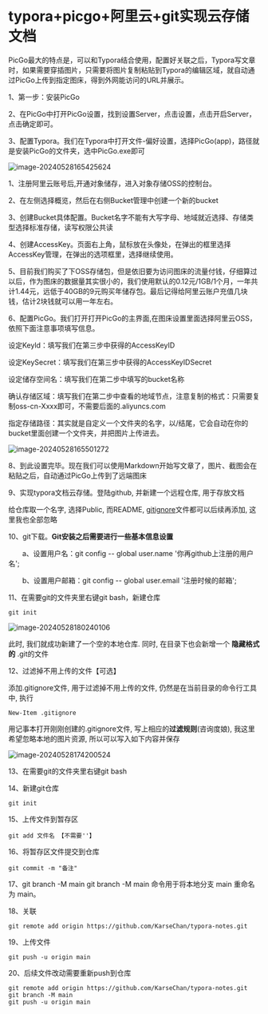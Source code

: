 # typora+picgo+阿里云+git实现云存储文档

PicGo最大的特点是，可以和Typora结合使用，配置好关联之后，Typora写文章时，如果需要穿插图片，只需要将图片复制粘贴到Typora的编辑区域，就自动通过PicGo上传到指定图床，得到外网能访问的URL并展示。

1、第一步：安装PicGo

2、在PicGo中打开PicGo设置，找到设置Server，点击设置，点击开启Server，点击确定即可。

3、配置Typora。我们在Typora中打开文件-偏好设置，选择PicGo(app)，路径就是安装PicGo的文件夹，选中PicGo.exe即可

![image-20240528165425624](https://karse-typora-pictures.oss-cn-guangzhou.aliyuncs.com/img/202405281654221.png)

1、注册阿里云账号后,开通对象储存，进入对象存储OSS的控制台。

2、在左侧选择概览，然后在右侧Bucket管理中创建一个新的bucket

3、创建Bucket具体配置。Bucket名字不能有大写字母、地域就近选择、存储类型选择标准存储，读写权限公共读

4、创建AccessKey。页面右上角，鼠标放在头像处，在弹出的框里选择AccessKey管理，在弹出的选项框里，选择继续使用。

5、目前我们购买了下OSS存储包，但是依旧要为访问图床的流量付钱，仔细算过以后，作为图床的数据量其实很小的，我们使用默认的0.12元/1GB/1个月，一年共计1.44元，远低于40GB的9元购买年储存包。最后记得给阿里云账户充值几块钱，估计2块钱就可以用一年左右。

6、配置PicGo。我们打开打开PicGo的主界面,在图床设置里面选择阿里云OSS，依照下面注意事项填写信息。

设定Keyld：填写我们在第三步中获得的AccessKeyID

设定KeySecret：填写我们在第三步中获得的AccessKeyIDSecret

设定储存空间名：填写我们在第二步中填写的bucket名称

确认存储区域：填写我们在第二步中查看的地域节点，注意复制的格式：只需要复制oss-cn-Xxxx即可，不需要后面的.aliyuncs.com

指定存储路径：其实就是自定义一个文件夹的名字，以/结尾，它会自动在你的bucket里面创建一个文件夹，并把图片上传进去。

![image-20240528165501272](https://karse-typora-pictures.oss-cn-guangzhou.aliyuncs.com/img/202405281655363.png)

8、到此设置完毕。现在我们可以使用Markdown开始写文章了，图片、截图会在粘贴之后，自动通过PicGo上传到了远端图床



9、实现typora文档云存储。登陆github, 并新建一个远程仓库, 用于存放文档

给仓库取一个名字, 选择Public, 而README, [gitignore](https://so.csdn.net/so/search?q=gitignore&spm=1001.2101.3001.7020)文件都可以后续再添加, 这里我也全部忽略

10、git下载。**Git安装之后需要进行一些基本信息设置**

　　a、设置用户名：git config -- global user.name '你再github上注册的用户名';

　　b、设置用户邮箱：git config -- global user.email '注册时候的邮箱';

11、在需要git的文件夹里右键git bash，新建仓库

```
git init
```

![image-20240528180240106](https://karse-typora-pictures.oss-cn-guangzhou.aliyuncs.com/img/202405281802217.png)

此时, 我们就成功新建了一个空的本地仓库. 同时, 在目录下也会新增一个 **隐藏格式的** .git的文件

12、过滤掉不用上传的文件【可选】

添加.gitignore文件, 用于过滤掉不用上传的文件, 仍然是在当前目录的命令行工具中, 执行

```
New-Item .gitignore
```

用记事本打开刚刚创建的.gitignore文件, 写上相应的**过滤规则**(咨询度娘), 我这里希望忽略本地的图片资源, 所以可以写入如下内容并保存

![image-20240528174200524](https://karse-typora-pictures.oss-cn-guangzhou.aliyuncs.com/img/202405281742001.png)

13、在需要git的文件夹里右键git bash

14、新建git仓库

```
git init
```

15、上传文件到暂存区

```
git add 文件名 【不需要''】
```

16、将暂存区文件提交到仓库

```
git commit -m "备注"
```

17、git branch -M main
git branch -M main 命令用于将本地分支 main 重命名为 main。

18、关联

```
git remote add origin https://github.com/KarseChan/typora-notes.git
```

19、上传文件

```
git push -u origin main
```



20、后续文件改动需要重新push到仓库

```
git remote add origin https://github.com/KarseChan/typora-notes.git
git branch -M main
git push -u origin main
```

